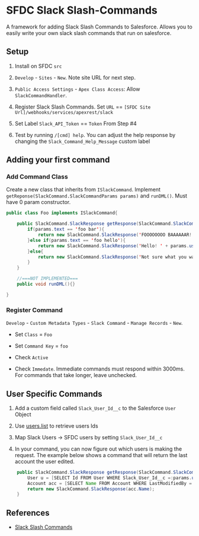 # SFDC Slack Slash-Commands

A framework for adding Slack Slash Commands to Salesforce.  Allows you to easily write your own slack slash commands that run on salesforce.

## Setup

1. Install on SFDC `src`

2. `Develop` - `Sites` - `New`.  Note site URL for next step.

3. `Public Access Settings` - `Apex Class Access`: Allow `SlackCommandHandler`.

4. Register Slack Slash Commands.  Set `URL` == `[SFDC Site Url]/webhooks/services/apexrest/slack`

5. Set Label `Slack_API_Token` == `Token` From Step #4

6. Test by running `/[cmd] help`. You can adjust the help response by changing the `Slack_Command_Help_Message` custom label

## Adding your first command

### Add Command Class

Create a new class that inherits from `ISlackCommand`.  Implement `getReponse(SlackCommand.SlackCommandParams params)` and `runDML()`.  Must have 0 param constructor.

``` java
public class Foo implements ISlackCommand{

    public SlackCommand.SlackResponse getResponse(SlackCommand.SlackCommandParams params){
        if(params.text == 'foo bar'){
            return new SlackCommand.SlackResponse('FOOOOOOOO BAAAAAAR!');
        }else if(params.text == 'foo hello'){
            return new SlackCommand.SlackResponse('Hello! ' + params.userName);
        }else{
            return new SlackCommand.SlackResponse('Not sure what you want... Try `/[cmd] foo bar` or `/[cmd] foo hello`');
        }
    }

    //===NOT IMPLEMENTED===
    public void runDML(){}

}
```

### Register Command

`Develop` - `Custom Metadata Types` - `Slack Command` - `Manage Records` - `New`.

* Set `Class` = `Foo`

* Set `Command Key` = `foo`

* Check `Active`

* Check `Immedate`.  Immediate commands must respond within 3000ms.  For commands that take longer, leave unchecked.


## User Specific Commands

1. Add a custom field called `Slack_User_Id__c` to the Salesforce `User` Object

2. Use [users.list](https://api.slack.com/methods/users.list/test) to retrieve users Ids

3. Map Slack Users -> SFDC users by setting `Slack_User_Id__c`

4. In your command, you can now figure out which users is making the request.  The example below shows a command that will return the last account the user edited.

``` java
    public SlackCommand.SlackResponse getResponse(SlackCommand.SlackCommandParams params){
        User u = [SELECT Id FROM User WHERE Slack_User_Id__c =:params.userId];
        Account acc = [SELECT Name FROM Account WHERE LastModifiedBy =:u.Id ORDER BY LastModifiedDate DESC LIMIT 1];
        return new SlackCommand.SlackResponse(acc.Name);
    }
```

## References

* [Slack Slash Commands](https://api.slack.com/slash-commands)